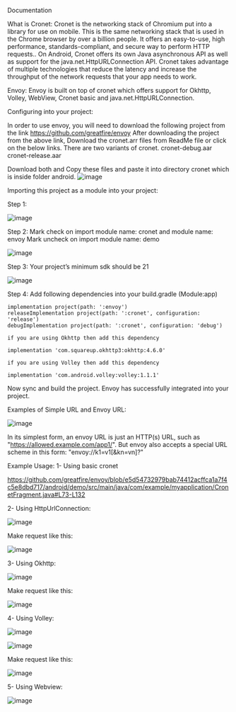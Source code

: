 Documentation

What is Cronet:
Cronet is the networking stack of Chromium put into a library for use on mobile. This is the same networking stack that is used in the Chrome browser by over a billion people. It offers an easy-to-use, high performance, standards-compliant, and secure way to perform HTTP requests.. On Android, Cronet offers its own Java asynchronous API as well as support for the java.net.HttpURLConnection API. Cronet takes advantage of multiple technologies that reduce the latency and increase the throughput of the network requests that your app needs to work.

Envoy:
Envoy is built on top of cronet which offers support for Okhttp, Volley, WebView, Cronet basic and java.net.HttpURLConnection. 

Configuring into your project:

In order to use envoy, you will need to download the following project from the link 
https://github.com/greatfire/envoy
After downloading the project from the above link,  Download the cronet.arr files from ReadMe file or click on the below links. There are two variants of cronet.
cronet-debug.aar
cronet-release.aar

Download both and Copy these files and paste it into directory cronet which is inside folder android.
![image](https://user-images.githubusercontent.com/15171546/89523440-45bd8480-d7fc-11ea-8be9-a40fb5126bb8.png)

 
Importing this project as a module into your project:

  Step 1: 


![image](https://user-images.githubusercontent.com/15171546/89523489-5ec63580-d7fc-11ea-8d6e-0d1cbcbff790.png)






Step 2:
Mark check on import module name: cronet and module name: envoy
Mark uncheck on import module name: demo

![image](https://user-images.githubusercontent.com/15171546/89523578-85846c00-d7fc-11ea-933b-5f6e91196b7b.png)

 


Step 3:
Your project’s minimum sdk should be 21 

![image](https://user-images.githubusercontent.com/15171546/89523626-9af99600-d7fc-11ea-96b8-2834ff9df65e.png)


Step 4:
Add following dependencies into your build.gradle (Module:app)

```
implementation project(path: ':envoy')
releaseImplementation project(path: ':cronet', configuration: 'release')
debugImplementation project(path: ':cronet', configuration: 'debug')
```

```
if you are using Okhttp then add this dependency

implementation 'com.squareup.okhttp3:okhttp:4.6.0'
```

```
if you are using Volley then add this dependency

implementation 'com.android.volley:volley:1.1.1'
```

Now sync and build the project. Envoy has successfully integrated into your project.

Examples of Simple URL and Envoy URL:
 
 ![image](https://user-images.githubusercontent.com/15171546/89523711-c0869f80-d7fc-11ea-92bc-da8530eac030.png)


In its simplest form, an envoy URL is just an HTTP(s) URL, such as "https://allowed.example.com/app1/". But envoy also accepts a special URL scheme in this form: "envoy://k1=v1[&kn=vn]?"

Example Usage:
1-	Using basic cronet
 
 https://github.com/greatfire/envoy/blob/e5d54732979bab74412acffca1a7f4c5e8dbd717/android/demo/src/main/java/com/example/myapplication/CronetFragment.java#L73-L132

























2-	Using HttpUrlConnection:

![image](https://user-images.githubusercontent.com/15171546/89523804-ef9d1100-d7fc-11ea-9dab-04dc28ab6b2f.png)

 
Make request like this:
 
![image](https://user-images.githubusercontent.com/15171546/89523837-f9267900-d7fc-11ea-9aca-2bfafad99975.png)



































3-	Using Okhttp:
 
 
 ![image](https://user-images.githubusercontent.com/15171546/89523879-06dbfe80-d7fd-11ea-9084-fcfad3c8f5bc.png)



Make request like this:
 
![image](https://user-images.githubusercontent.com/15171546/89523908-14918400-d7fd-11ea-9f8b-49da421b803f.png)




4-	Using Volley:
 

![image](https://user-images.githubusercontent.com/15171546/89523941-2410cd00-d7fd-11ea-8294-49dcb385740f.png)


![image](https://user-images.githubusercontent.com/15171546/89523964-30952580-d7fd-11ea-8d06-d68ceccc6cb9.png)


Make request like this:

![image](https://user-images.githubusercontent.com/15171546/89524012-3db21480-d7fd-11ea-8c98-1409918b9a82.png)

 


5-	Using Webview:

![image](https://user-images.githubusercontent.com/15171546/89524038-499dd680-d7fd-11ea-8c37-f9d2739a12f5.png)

 
